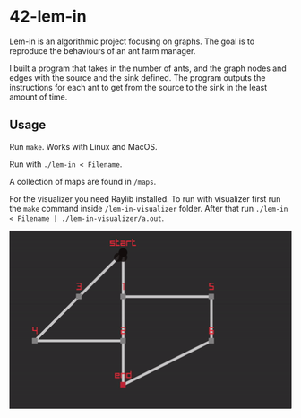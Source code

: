 # 42-lem-in
Lem-in is an algorithmic project focusing on graphs. The goal is to reproduce the behaviours of an ant farm manager.

I built a program that takes in the number of ants, and the graph nodes and edges with the source and the sink defined. The program outputs the instructions for each ant to get from the source to the sink in the least amount of time.

## Usage
Run `make`. Works with Linux and MacOS.

Run with `./lem-in < Filename`.

A collection of maps are found in `/maps`.

For the visualizer you need Raylib installed. To run with visualizer first run the `make` command inside `/lem-in-visualizer` folder. After that run `./lem-in < Filename | ./lem-in-visualizer/a.out`.

![GIF](gif.gif)
